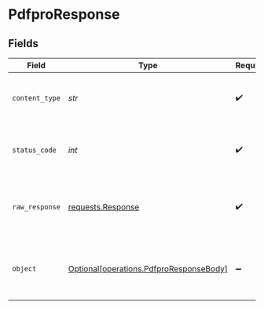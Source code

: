 # PdfproResponse


## Fields

| Field                                                                                                                                                               | Type                                                                                                                                                                | Required                                                                                                                                                            | Description                                                                                                                                                         | Example                                                                                                                                                             |
| ------------------------------------------------------------------------------------------------------------------------------------------------------------------- | ------------------------------------------------------------------------------------------------------------------------------------------------------------------- | ------------------------------------------------------------------------------------------------------------------------------------------------------------------- | ------------------------------------------------------------------------------------------------------------------------------------------------------------------- | ------------------------------------------------------------------------------------------------------------------------------------------------------------------- |
| `content_type`                                                                                                                                                      | *str*                                                                                                                                                               | :heavy_check_mark:                                                                                                                                                  | HTTP response content type for this operation                                                                                                                       |                                                                                                                                                                     |
| `status_code`                                                                                                                                                       | *int*                                                                                                                                                               | :heavy_check_mark:                                                                                                                                                  | HTTP response status code for this operation                                                                                                                        |                                                                                                                                                                     |
| `raw_response`                                                                                                                                                      | [requests.Response](https://requests.readthedocs.io/en/latest/api/#requests.Response)                                                                               | :heavy_check_mark:                                                                                                                                                  | Raw HTTP response; suitable for custom response parsing                                                                                                             |                                                                                                                                                                     |
| `object`                                                                                                                                                            | [Optional[operations.PdfproResponseBody]](../../models/operations/pdfproresponsebody.md)                                                                            | :heavy_minus_sign:                                                                                                                                                  | Successful operation                                                                                                                                                | {"matches":[{"id":"mem_id_123_932","metadata":{"text":"Why did the world enter a global depression in 1929 ?"},"score":0.917971551,"sparseValues":{},"values":[]}]} |